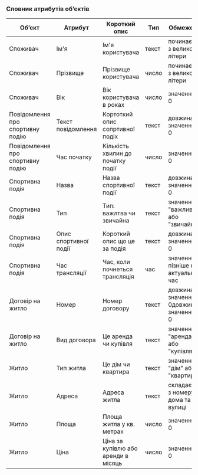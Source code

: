 ### Словник атрибутів об’єктів


| Об’єкт   | Атрибут  | Короткий опис  | Тип        | Обмеження   |
|---------|----------|----------------|------------|------------|
| Споживач | Ім'я  | Ім'я користувача    | текст    | починається з великої літери   |
| Споживач | Прізвище  | Прізвище користувача      | число    | починається з великої літери   |
| Споживач | Вік | Вік користувача в роках      | число   | значення > 0  |
| Повідомлення про спортивну подію | Текст повідомлення | Кортоткий опис сопртивної подіх | текст   | довжина значення  > 0   |
| Повідомлення про спортивну подію | Час початку | Кількість хвилин до початку події     | число   | значення > 0  |
| Спортивна подія | Назва | Назва спортивної події      | текст   | довжина значення > 0  |
| Спортивна подія  | Тип | Тип: важлтва чи звичайна      | текст   | значення "важлива" або "звичайна" |
| Спортивна подія  | Опис спортивної події | Короткий опис що це за подія     | текст   | довжина значення > 0 |
| Спортивна подія  | Час трансляції | Час, коли почнеться трансляція     | час   | значення пізніше ніж актуальний час |
| Договір на житло  | Номер | Номер договору | текст   |  довжина значення > 0довжина значення > 0|
| Договір на житло  | Вид договора | Це аренда чи купівля| текст   | значення "аренда" або "купівля"|
| Житло  | Тип житла | Це дім чи квартира| текст   | значення "дім" або "квартира"|
| Житло  | Адреса| Адреса житла | текст   |  складається з номеру дома та вулиці |
| Житло  | Площа| Площа житла у кв. метрах | число   |   значення > 0 |
| Житло  | Ціна| Ціна за купівлю або аренди в місяць | число   |   значення > 0 |







